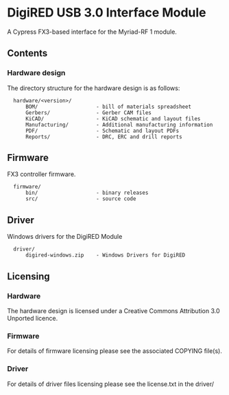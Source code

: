 # DigiRED USB 3.0 Interface Module 

A Cypress FX3-based interface for the Myriad-RF 1 module.

## Contents

### Hardware design

The directory structure for the hardware design is as follows:

      hardware/<version>/
          BOM/                   - bill of materials spreadsheet
          Gerbers/               - Gerber CAM files
          KiCAD/                 - KiCAD schematic and layout files
          Manufacturing/         - Additional manufacturing information
          PDF/                   - Schematic and layout PDFs
          Reports/               - DRC, ERC and drill reports

## Firmware

FX3 controller firmware.

      firmware/
          bin/                   - binary releases
          src/                   - source code

## Driver

Windows drivers for the DigiRED Module

      driver/
          digired-windows.zip    - Windows Drivers for DigiRED


## Licensing

### Hardware

The hardware design is licensed under a Creative Commons Attribution 3.0 Unported licence.

### Firmware

For details of firmware licensing please see the associated COPYING file(s).

### Driver

For details of driver files licensing please see the license.txt in the driver/

